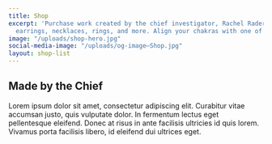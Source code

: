 ```yaml
---
title: Shop
excerpt: 'Purchase work created by the chief investigator, Rachel Rader. Works include
  earrings, necklaces, rings, and more. Align your chakras with one of a kind art.   '
image: "/uploads/shop-hero.jpg"
social-media-image: "/uploads/og-image—Shop.jpg"
layout: shop-list
---
```


## Made by the Chief

Lorem ipsum dolor sit amet, consectetur adipiscing elit. Curabitur vitae accumsan justo, quis vulputate dolor. In fermentum lectus eget pellentesque eleifend. Donec at risus in ante facilisis ultricies id quis lorem. Vivamus porta facilisis libero, id eleifend dui ultrices eget.
